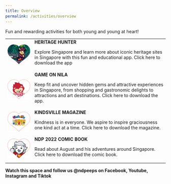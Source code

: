 ```yaml
---
title: Overview
permalink: /activities/overview
---
```

Fun and rewarding activities for both young and young at heart!
<table>
    <tbody>
    <tr>
        <td style="max-width: 250px"><img src="/images/Activities Images 20May2022 2pm.jpg" alt="Image"></td>
        <td> 
                        <b>HERITAGE HUNTER</b>
                        <p>Explore Singapore and learn more about iconic heritage sites 
    in Singapore with this fun and educational app. Click here to 
    download the app</p>
    </td>
</tr>
    <tr>
        <td style="max-width: 250px"><img src="/images/Activities Images 20May2022 2pm2.jpg" alt="Image"></td>
        <td>
                        <b>GAME ON NILA</b>
                        <p>Keep fit and uncover hidden gems and attractive experiences 
    in Singapore, from shopping and gastronomic delights to 
    attractions and art destinations. Click here to download the app.</p>
                </td>
    </tr>
    <tr>
        <td style="max-width: 250px"><img src="/images/Activities Images 20May2022 2pm3.jpg" alt="Image"></td>
        <td>
                        <b>KINDSVILLE MAGAZINE</b>
                        <p>Kindness is in everyone. We aspire to inspire graciousness one 
    kind act at a time. Click here to download the magazine.</p>
                </td>
    </tr>
    <tr>
        <td style="max-width: 250px"><img src="/images/Activities Images 20May2022 2pm4.jpg" alt="Image"></td>
        <td>
                        <b>NDP 2022 COMIC BOOK</b>
                        <p>Read about August and his adventures around Singapore. 
    Click here to download the comic book.</p>
                </td>
    </tr>	
    </tbody>
</table>

**Watch this space and follow us @ndpeeps on Facebook, Youtube, Instagram and Tiktok**